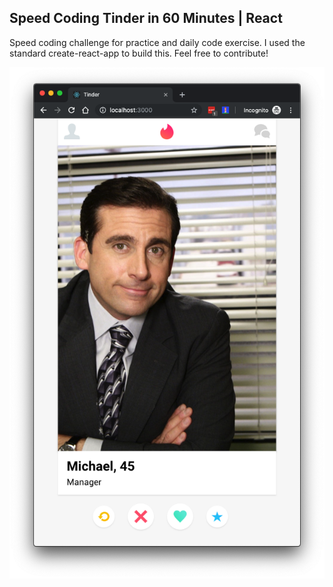 ## Speed Coding Tinder in 60 Minutes | React

Speed coding challenge for practice and daily code exercise. I used the standard create-react-app to build this. Feel free to contribute!


![Preview](tinder-preview.png?raw=true)
